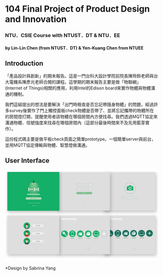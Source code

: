 # 104 Final Project of Product Design and Innovation
### NTU．CSIE Course with NTUST．DT & NTU．EE
#### by Lin-Lin Chen (from NTUST．DT) & Yen-Kuang Chen from NTUEE

## Introduction

   「產品設計與創新」的期末報告。這是一門台科大設計學院前院長陳玲鈴老師與台大電機系陳彥光老師合開的課程。這學期的期末報告主要是做「物聯網」(Internet of Things)相關的應用，利用Intel的Edison board來實作物體與物體溝通的機制。

   我們這組提出的想法是要解決「出門時檢查是否忘記帶隨身物體」的問題，經過許多survey後實作了門上觸控面板check物體是否帶了、並將忘記攜帶的物體所在的房間燈打開，提醒使用者該物體在哪個房間內方便找尋。我們透過MQTT協定來溝通物體、信號強度來找尋在哪個房間內（這部分最後時間來不及先用藍芽實作）。

   這份程式碼主要是做平板check頁面之簡單prototype。一個簡單server與前台，並用MQTT協定傳輸與物體、智慧燈做溝通。

## User Interface

   ![alt text](public/snapshot.png "Snapshot")

   *Design by Sabrina Yang